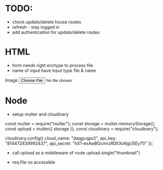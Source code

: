 # TODO:
  * check update/delete house routes
  * refresh - stay logged in 
  * add authentication for update/delete routes 

<!-- ALL THIS WAS FIRST ATTEMPT - CHANGED - WROTE BLOG -->

# HTML

- form needs right enctype to process file <!--  enctype='multipart/form-data'  -->
- name of input have input type file & name

<form action='/houses' method="post" enctype="multipart/form-data">
  <div class='form-group'>
    <label for='thumbnail'>Image</label>
    <input type='file' class='form-control-file' id='thumbnail' name='thumbnail' placeholder='Enter your properties name.'>
  </div>
</form>

# Node

- setup multer and cloudinary

const multer = require("multer");
const storage = multer.memoryStorage();
const upload = multer({ storage });
const cloudinary = require("cloudinary");

cloudinary.config({
cloud_name: "daqgcqpx2",
api_key: "814472439992437",
api_secret: "hX1-exAwBGcmrzR0XXo6gU5Ey70"
});

- call upload as a middleware of route
  upload.single("thumbnail") <!-- name must match the name of input in html -->

- req.file no accessible
